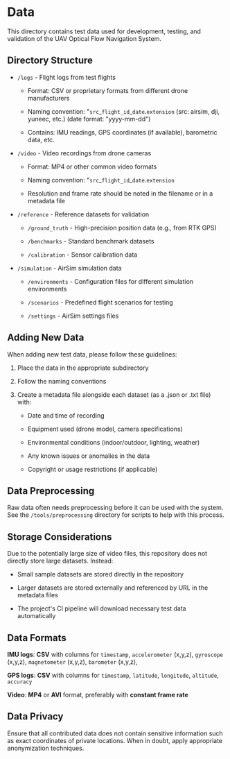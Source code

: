 # Data

This directory contains test data used for development, testing, and validation of the UAV Optical Flow Navigation System.

## Directory Structure

- `/logs` - Flight logs from test flights

    - Format: CSV or proprietary formats from different drone manufacturers

    - Naming convention: "`src`\_`flight_id`\_`date`.`extension` (src: airsim, dji, yuneec, etc.) (date format: "yyyy-mm-dd")

    - Contains: IMU readings, GPS coordinates (if available), barometric data, etc.


- `/video` - Video recordings from drone cameras

    - Format: MP4 or other common video formats

    - Naming convention: "`src`\_`flight_id`\_`date`.`extension` 

    - Resolution and frame rate should be noted in the filename or in a metadata file


- `/reference` - Reference datasets for validation

    - `/ground_truth` - High-precision position data (e.g., from RTK GPS)
    
    - `/benchmarks` - Standard benchmark datasets
    
    - `/calibration` - Sensor calibration data


- `/simulation` - AirSim simulation data

    - `/environments` - Configuration files for different simulation environments
    
    - `/scenarios` - Predefined flight scenarios for testing
    
    - `/settings` - AirSim settings files

## Adding New Data

When adding new test data, please follow these guidelines:

1. Place the data in the appropriate subdirectory

2. Follow the naming conventions

3. Create a metadata file alongside each dataset (as a .json or .txt file) with:

    - Date and time of recording

    - Equipment used (drone model, camera specifications)

    - Environmental conditions (indoor/outdoor, lighting, weather)

    - Any known issues or anomalies in the data

    - Copyright or usage restrictions (if applicable)

## Data Preprocessing

Raw data often needs preprocessing before it can be used with the system. See the `/tools/preprocessing` directory for scripts to help with this process.

## Storage Considerations

Due to the potentially large size of video files, this repository does not directly store large datasets. Instead:

- Small sample datasets are stored directly in the repository

- Larger datasets are stored externally and referenced by URL in the metadata files

- The project's CI pipeline will download necessary test data automatically

## Data Formats

**IMU logs**: **CSV** with columns for `timestamp`, `accelerometer` (x,y,z), `gyroscope` (x,y,z), `magnetometer` (x,y,z), `barometer` (x,y,z), 

**GPS logs**: **CSV** with columns for `timestamp`, `latitude`, `longitude`, `altitude`, `accuracy`

**Video**: **MP4** or **AVI** format, preferably with **constant frame rate**

## Data Privacy

Ensure that all contributed data does not contain sensitive information such as exact coordinates of private locations. When in doubt, apply appropriate anonymization techniques.